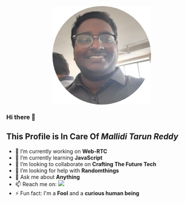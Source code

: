 <p align="center"><img src="https://github.com/darkcheftar/darkcheftar/blob/master/images/circle-cropped.png" align="center"/></p>

### Hi there 👋
## This Profile is In Care Of *Mallidi Tarun Reddy*
- 🔭 I’m currently working on **Web-RTC**
- 🌱 I’m currently learning **JavaScript**
- 👯 I’m looking to collaborate on **Crafting The Future Tech**
- 🤔 I’m looking for help with **Randomthings**
- 💬 Ask me about **Anything**
- 📫 Reach me on: **<a href="mailto:darkcheftar.connect@gmail.com"><img src="https://raw.githubusercontent.com/darkcheftar/HostIt/master/PicIt/gmail.png?token=AM4PF2YGZWZQNU56XJ2K6ELAFFUSK" height="16px" /></a>**
- ⚡ Fun fact: I'm a **Fool** and a **curious human being**

